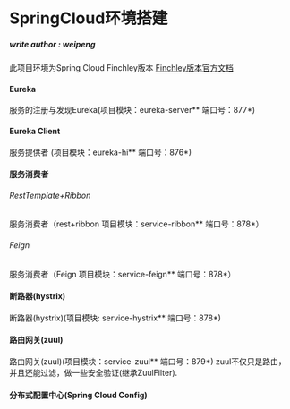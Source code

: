 
# SpringCloud环境搭建
   ##### write author : weipeng
   此项目环境为Spring Cloud Finchley版本
   [Finchley版本官方文档](http://cloud.spring.io/spring-cloud-static/Finchley.RELEASE/single/spring-cloud.html)
#### Eureka
   服务的注册与发现Eureka(项目模块：eureka-server** 端口号：877*)
#### Eureka Client
   服务提供者 (项目模块：eureka-hi** 端口号：876*)
#### 服务消费者 
   ###### RestTemplate+Ribbon
   服务消费者（rest+ribbon 项目模块：service-ribbon** 端口号：878*）
   ###### Feign
   服务消费者（Feign 项目模块：service-feign** 端口号：878*）
####  断路器(hystrix)
   断路器(hystrix)(项目模块: service-hystrix** 端口号：878*)
####  路由网关(zuul)
   路由网关(zuul)(项目模块：service-zuul** 端口号：879*)
   zuul不仅只是路由，并且还能过滤，做一些安全验证(继承ZuulFilter).
#### 分布式配置中心(Spring Cloud Config)
   